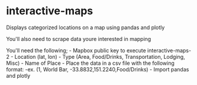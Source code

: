# interactive-maps
Displays categorized locations on a map using pandas and plotly

You'll also need to scrape data youre interested in mapping


You'll need the following;
    - Mapbox public key to execute interactive-maps-2
    - Location (lat, lon)
    - Type (Area, Food/Drinks, Transportation, Lodging, Misc)
    - Name of Place
    - Place the data in a csv file with the following format:
          -ex. (1, World Bar, -33.8832,151.2240,Food/Drinks)
    - Import pandas and plotly
